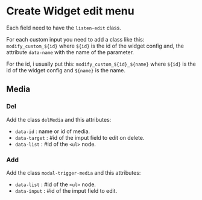 # Create Widget edit menu

Each field need to have the `listen-edit` class.

For each custom input you need to add a class like this: `modify_custom_${id}` where `${id}` is the id of the widget config and, the attribute `data-name` with the name of the parameter.

For the id, i usually put this: `modify_custom_${id}_${name}` where `${id}` is the id of the widget config and `${name}` is the name.

## Media

### Del

Add the class `delMedia` and this attributes:

- `data-id` : name or id of media.
- `data-target` : #id of the imput field to edit on delete.
- `data-list` : #id of the `<ul>` node.

### Add

Add the class `modal-trigger-media` and this attributes:

- `data-list` : #id of the `<ul>` node.
- `data-input` : #id of the imput field to edit.